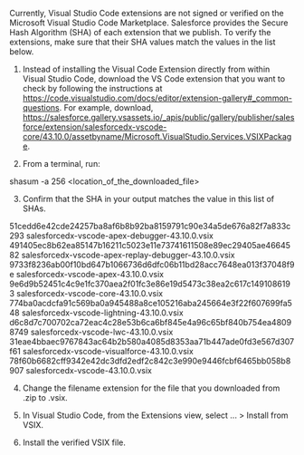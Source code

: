 Currently, Visual Studio Code extensions are not signed or verified on the
Microsoft Visual Studio Code Marketplace. Salesforce provides the Secure Hash
Algorithm (SHA) of each extension that we publish. To verify the extensions,
make sure that their SHA values match the values in the list below.

1. Instead of installing the Visual Code Extension directly from within Visual
   Studio Code, download the VS Code extension that you want to check by
   following the instructions at
   https://code.visualstudio.com/docs/editor/extension-gallery#_common-questions.
   For example, download,
   https://salesforce.gallery.vsassets.io/_apis/public/gallery/publisher/salesforce/extension/salesforcedx-vscode-core/43.10.0/assetbyname/Microsoft.VisualStudio.Services.VSIXPackage.

2. From a terminal, run:

shasum -a 256 <location_of_the_downloaded_file>

3. Confirm that the SHA in your output matches the value in this list of SHAs.

51cedd6e42cde24257ba8af6b8b92ba8159791c90e34a5de676a82f7a833c293  salesforcedx-vscode-apex-debugger-43.10.0.vsix
491405ec8b62ea85147b16211c5023e11e73741611508e89ec29405ae4664582  salesforcedx-vscode-apex-replay-debugger-43.10.0.vsix
9733f8236ab00f10bd647b1066736d6dfc06b11bd28acc7648ea013f37048f9e  salesforcedx-vscode-apex-43.10.0.vsix
9e6d9b52451c4c9e1fc370aea2f01fc3e86e19d5473c38ea2c617c1491086193  salesforcedx-vscode-core-43.10.0.vsix
774ba0acdcfa91c569ba0a945488a8ce105216aba245664e3f22f607699fa548  salesforcedx-vscode-lightning-43.10.0.vsix
d6c8d7c700702ca72eac4c28e53b6ca6bf845e4a96c65bf840b754ea48098749  salesforcedx-vscode-lwc-43.10.0.vsix
31eae4bbaec9767843ac64b2b580a4085d8353aa71b447ade0fd3e567d307f61  salesforcedx-vscode-visualforce-43.10.0.vsix
78f60b6682cff9342e42dc3dfd2edf2c842c3e990e9446fcbf6465bb058b8907  salesforcedx-vscode-43.10.0.vsix


4. Change the filename extension for the file that you downloaded from .zip to
.vsix.

5. In Visual Studio Code, from the Extensions view, select ... > Install from
VSIX.

6. Install the verified VSIX file.
